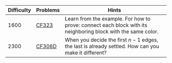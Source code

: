 | Difficulty | Problems | Hints |
| -------- | -------- | -------- |
| 1600 | [CF323](https://codeforces.com/problemset/problem/323/A) | Learn from the example. For how to prove: connect each block with its neighboring block with the same color. |
| 2300 | [CF306D](https://codeforces.com/problemset/problem/306/D) | When you decide the first $n-1$ edges, the last is already settled. How can you make it different? |